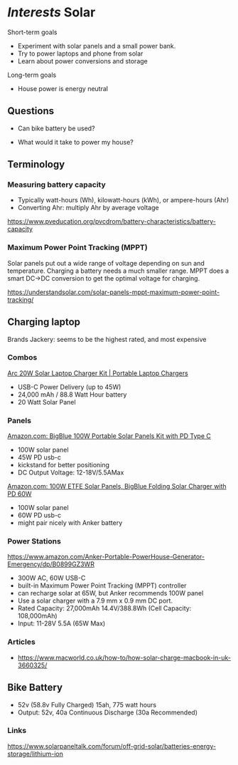 # *Interests* Solar
Short-term goals
* Experiment with solar panels and a small power bank.
* Try to power laptops and phone from solar
* Learn about power conversions and storage

Long-term goals
* House power is energy neutral

## Questions
* Can bike battery be used?

* What would it take to power my house?

## Terminology

### Measuring battery capacity
* Typically watt-hours (Wh), kilowatt-hours (kWh), or ampere-hours (Ahr)
* Converting Ahr: multiply Ahr by average voltage

https://www.pveducation.org/pvcdrom/battery-characteristics/battery-capacity

### Maximum Power Point Tracking (MPPT)
Solar panels put out a wide range of voltage depending on sun and temperature. Charging a battery needs a much smaller range. MPPT does a smart DC->DC conversion to get the optimal voltage for charging.

https://understandsolar.com/solar-panels-mppt-maximum-power-point-tracking/

## Charging laptop
Brands
Jackery: seems to be the highest rated, and most expensive

### Combos
[Arc 20W Solar Laptop Charger Kit | Portable Laptop Chargers](https://voltaicsystems.com/arc20w-kit/)
* USB-C Power Delivery (up to 45W)
* 24,000 mAh / 88.8 Watt Hour battery
* 20 Watt Solar Panel

### Panels
[Amazon.com: BigBlue 100W Portable Solar Panels Kit with PD Type C](https://www.amazon.com/BigBlue-Portable-Charging-Charger-Station/dp/B083NS75XH)
* 100W solar panel
* 45W PD usb-c
* kickstand for better positioning
* DC Output Voltage: 12-18V/5.5AMax 

[Amazon.com: 100W ETFE Solar Panels, BigBlue Folding Solar Charger with PD 60W](https://www.amazon.com/dp/B08NJ7BN86)
* 100W solar panel
* 60W PD usb-c
* might pair nicely with Anker battery

### Power Stations
https://www.amazon.com/Anker-Portable-PowerHouse-Generator-Emergency/dp/B0899GZ3WR
* 300W AC, 60W USB-C
* built-in Maximum Power Point Tracking (MPPT) controller
* can recharge solar at 65W, but Anker recommends 100W panel
* Use a solar charger with a 7.9 mm x 0.9 mm DC port.
* Rated Capacity: 27,000mAh 14.4V/388.8Wh (Cell Capacity: 108,000mAh)
* Input: 11-28V 5.5A (65W Max)

### Articles
* https://www.macworld.co.uk/how-to/how-solar-charge-macbook-in-uk-3660325/

## Bike Battery
* 52v (58.8v Fully Charged) 15ah, 775 watt hours
* Output: 52v, 40a Continuous Discharge (30a Recommended)

### Links
https://www.solarpaneltalk.com/forum/off-grid-solar/batteries-energy-storage/lithium-ion
